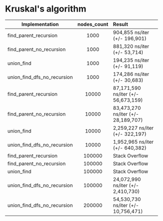 # Kruskal's algorithm

| Implementation              | nodes_count | Result                              |
| ----------------------------|:-----------:|:----------------------------------- |
| find_parent_recursion       | 1000        | 904,855 ns/iter (+/- 196,901)       |
| find_parent_no_recursion    | 1000        | 881,320 ns/iter (+/- 53,714)        |
| union_find                  | 1000        | 194,235 ns/iter (+/- 91,119)        |
| union_find_dfs_no_recursion | 1000        | 174,286 ns/iter (+/- 30,683)        |
| find_parent_recursion       | 10000       | 87,171,590 ns/iter (+/- 56,673,159) |
| find_parent_no_recursion    | 10000       | 83,473,270 ns/iter (+/- 28,189,707) |
| union_find                  | 10000       | 2,259,227 ns/iter (+/- 322,197)     |
| union_find_dfs_no_recursion | 10000       | 1,952,965 ns/iter (+/- 640,382)     |
| find_parent_recursion       | 100000      | Stack Overflow                      |
| find_parent_no_recursion    | 100000      | Stack Overflow                      |
| union_find                  | 100000      | Stack Overflow                      |
| union_find_dfs_no_recursion | 100000      | 24,072,990 ns/iter (+/- 2,410,730)  |
| union_find_dfs_no_recursion | 200000      | 54,530,730 ns/iter (+/- 10,756,471) |